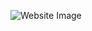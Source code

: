 ![Website Image](https://raw.githubusercontent.com/ArthurSegato/Website-Nadia-Segato/master/image.jpg)
